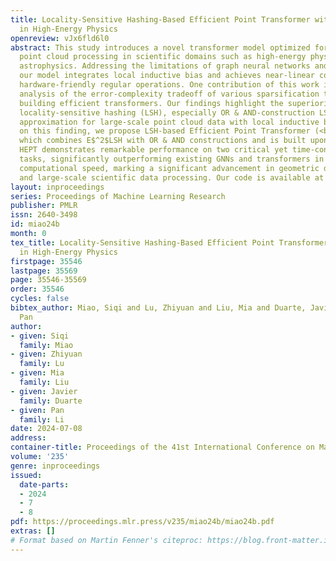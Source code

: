 ```yaml
---
title: Locality-Sensitive Hashing-Based Efficient Point Transformer with Applications
  in High-Energy Physics
openreview: vJx6fld6l0
abstract: This study introduces a novel transformer model optimized for large-scale
  point cloud processing in scientific domains such as high-energy physics (HEP) and
  astrophysics. Addressing the limitations of graph neural networks and standard transformers,
  our model integrates local inductive bias and achieves near-linear complexity with
  hardware-friendly regular operations. One contribution of this work is the quantitative
  analysis of the error-complexity tradeoff of various sparsification techniques for
  building efficient transformers. Our findings highlight the superiority of using
  locality-sensitive hashing (LSH), especially OR & AND-construction LSH, in kernel
  approximation for large-scale point cloud data with local inductive bias. Based
  on this finding, we propose LSH-based Efficient Point Transformer (<b>HEPT</b>),
  which combines E$^2$LSH with OR & AND constructions and is built upon regular computations.
  HEPT demonstrates remarkable performance on two critical yet time-consuming HEP
  tasks, significantly outperforming existing GNNs and transformers in accuracy and
  computational speed, marking a significant advancement in geometric deep learning
  and large-scale scientific data processing. Our code is available at https://github.com/Graph-COM/HEPT.
layout: inproceedings
series: Proceedings of Machine Learning Research
publisher: PMLR
issn: 2640-3498
id: miao24b
month: 0
tex_title: Locality-Sensitive Hashing-Based Efficient Point Transformer with Applications
  in High-Energy Physics
firstpage: 35546
lastpage: 35569
page: 35546-35569
order: 35546
cycles: false
bibtex_author: Miao, Siqi and Lu, Zhiyuan and Liu, Mia and Duarte, Javier and Li,
  Pan
author:
- given: Siqi
  family: Miao
- given: Zhiyuan
  family: Lu
- given: Mia
  family: Liu
- given: Javier
  family: Duarte
- given: Pan
  family: Li
date: 2024-07-08
address:
container-title: Proceedings of the 41st International Conference on Machine Learning
volume: '235'
genre: inproceedings
issued:
  date-parts:
  - 2024
  - 7
  - 8
pdf: https://proceedings.mlr.press/v235/miao24b/miao24b.pdf
extras: []
# Format based on Martin Fenner's citeproc: https://blog.front-matter.io/posts/citeproc-yaml-for-bibliographies/
---
```

